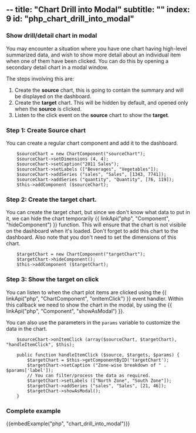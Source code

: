--
title: "Chart Drill into Modal"
subtitle: ""
index: 9
id: "php_chart_drill_into_modal"
--


### Show drill/detail chart in modal

You may encounter a situation where you have one chart having high-level summarized data, and wish to show more detail about an individual item when one of them have been clicked. You can do this by opening a secondary detail chart in a modal window.

The steps involving this are:

1. Create the **source** chart, this is going to contain the summary and will be displayed on the dashboard.
2. Create the **target** chart. This will be hidden by default, and opened only when the **source** is clicked.
3. Listen to the click event on the **source** chart to show the **target**.


### Step 1: Create Source chart

You can create a regular chart component and add it to the dashboard.

~~~
    $sourceChart = new ChartComponent("sourceChart");
    $sourceChart->setDimensions (4, 4);
    $sourceChart->setCaption("2011 Sales"); 
    $sourceChart->setLabels (["Beverages", "Vegetables"]);
    $sourceChart->addSeries ("sales", "Sales", [1343, 7741]);
    $sourceChart->addSeries ("quantity", "Quantity", [76, 119]);
    $this->addComponent ($sourceChart);
~~~

### Step 2: Create the target chart.

You can create the target chart, but since we don't know what data to put in it, we can hide the chart temporarily {{ linkApi("php", "Component", "hideComponent") }} function. This will ensure that the chart is not visibile on the dashboard when it's loaded. Don't forget to add this chart to the dashboard. Also note that you don't need to set the dimensions of this chart. 

~~~
    $targetChart = new ChartComponent("targetChart");
    $targetChart->hideComponent();
    $this->addComponent ($targetChart);
~~~

### Step 3: Show the target on click

You can listen to when the chart plot items are clicked using the {{ linkApi("php", "ChartComponent", "onItemClick") }} event handler. Within this callback we need to show the chart in the modal, by using the {{ linkApi("php", "Component", "showAsModal") }}.

You can also use the parameters in the ``params`` variable to customize the data in the chart.

~~~
    $sourceChart->onItemClick (array($sourceChart, $targetChart), "handleItemClick", $this);

    public function handleItemClick ($source, $targets, $params) {
        $targetChart = $this->getComponentByID('targetChart');
        $targetChart->setCaption ("Zone-wise breakdown of " . $params['label']);
        // You can filter/process the data as required.
        $targetChart->setLabels (["North Zone", "South Zone"]);
        $targetChart->addSeries ("sales", "Sales", [21, 46]);
        $targetChart->showAsModal();
    }
~~~

### Complete example

{{embedExample("php", "chart_drill_into_modal")}}

